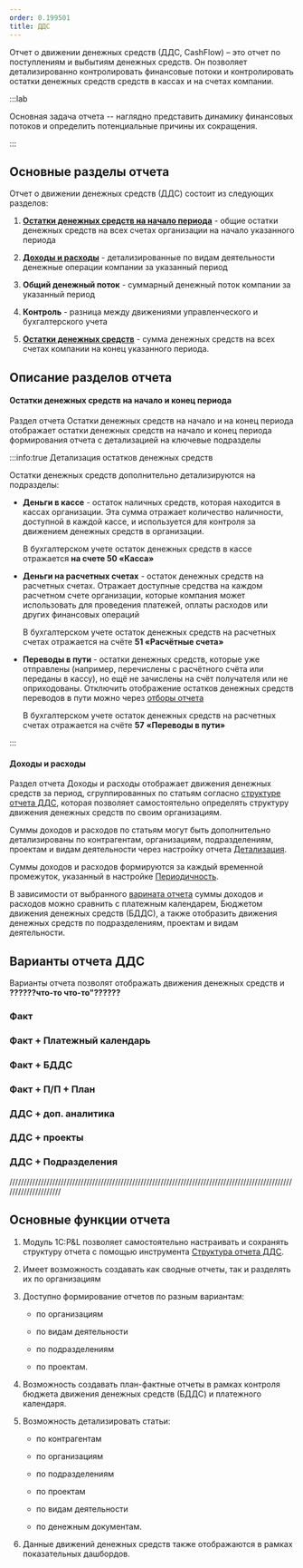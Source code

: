 ```yaml
---
order: 0.199501
title: ДДС
---
```


Отчет о движении денежных средств (ДДС, CashFlow) – это отчет по поступлениям и выбытиям денежных средств. Он позволяет детализированно контролировать финансовые потоки и контролировать остатки денежных средств средств в кассах и на счетах компании.

:::lab 

Основная задача отчета -- наглядно представить динамику финансовых потоков и определить потенциальные причины их сокращения.

:::

## Основные разделы отчета

Отчет о движении денежных средств (ДДС) состоит из следующих разделов:

1. [**Остатки денежных средств на начало периода**](./_index#остатки-денежных-средств-на-начало-и-конец-периода) - общие остатки денежных средств на всех счетах организации на начало указанного периода

2. [**Доходы и расходы**](./_index#доходы-и-расходы) - детализированные по видам деятельности денежные операции компании за указанный период

3. **Общий денежный поток** - суммарный денежный поток компании за указанный период

4. **Контроль** - разница между движениями управленческого и бухгалтерского учета

5. [**Остатки денежных средств**](./_index#остатки-денежных-средств-на-начало-и-конец-периода) - сумма денежных средств на всех счетах компании на конец указанного периода.

## **Описание разделов отчета**

#### Остатки денежных средств на начало и конец периода

Раздел отчета Остатки денежных средств на начало и на конец периода отображает остатки денежных средств на начало и конец периода формирования отчета с детализацией на ключевые подразделы

:::info:true Детализация остатков денежных средств

Остатки денежных средств дополнительно детализируются на подразделы:

-  **Деньги в кассе** - остаток наличных средств, которая находится в кассах организации. Эта сумма отражает количество наличности, доступной в каждой кассе, и используется для контроля за движением денежных средств в организации.

   В бухгалтерском учете остаток денежных средств в кассе отражается **на счете 50 «Касса»**

-  **Деньги на расчетных счетах** - остаток денежных средств на расчетных счетах. Отражает доступные средства на каждом расчетном счете организации, которые компания может использовать для проведения платежей, оплаты расходов или других финансовых операций

   В бухгалтерском учете остаток денежных средств на расчетных счетах отражается на счёте **51 «Расчётные счета»**

-  **Переводы в пути** - остатки денежных средств, которые уже отправлены (например, перечислены с расчётного счёта или переданы в кассу), но ещё не зачислены на счёт получателя или не оприходованы. Отключить отображение остатков денежных средств переводов в пути можно через [отборы отчета](./forma-otcheta-dds#отборы-отчета)

   В бухгалтерском учете остаток денежных средств на расчетных счетах отражается на счёте **57** **«Переводы в пути»**

:::

#### Доходы и расходы

Раздел отчета Доходы и расходы отображает движения денежных средств за период, сгруппированных по статьям согласно [структуре отчета ДДС](./struktura-otcheta-dds), которая позволяет самостоятельно определять структуру движения денежных средств по своим организациям.

Суммы доходов и расходов по статьям могут быть дополнительно детализированы по контрагентам, организациям, подразделениям, проектам и видам деятельности через настройку отчета [Детализация](./forma-otcheta-dds#основные-параметры-формирования-отчета).

Суммы доходов и расходов формируются за каждый временной промежуток, указанный в настройке [Периодичность](./forma-otcheta-dds#основные-параметры-формирования-отчета).

В зависимости от выбранного [варината отчета](./_index#варианты-отчета-ддс) суммы доходов и расходов можно сравнить с платежным календарем, Бюджетом движения денежных средств (БДДС), а также отобразить движения денежных средств по подразделениям, проектам и видам деятельности.



## Варианты отчета ДДС

Варианты отчета позволят отображать движения денежных средств и **??????что-то что-то"??????**

### Факт

### Факт + Платежный календарь

### Факт + БДДС

### Факт + П/П + План

### ДДС + доп. аналитика

### ДДС + проекты



### ДДС + Подразделения

/////////////////////////////////////////////////////////////////////////////////////////////////////////////////////



## Основные функции отчета

1. Модуль 1С:P&L позволяет самостоятельно настраивать и сохранять структуру отчета с помощью инструмента [Структура отчета ДДС](./new-article).

2. Имеет возможность создавать как сводные отчеты, так и разделять их по организациям

3. Доступно формирование отчетов по разным вариантам:

   -  по организациям

   -  по видам деятельности

   -  по подразделениям

   -  по проектам.

4. Возможность создавать план-фактные отчеты в рамках контроля бюджета движения денежных средств (БДДС) и платежного календаря.

5. Возможность детализировать статьи:

   -  по контрагентам

   -  по организациям

   -  по подразделениям

   -  по проектам

   -  по видам деятельности

   -  по денежным документам.

6. Данные движений денежных средств также отображаются в рамках показательных дашбордов.